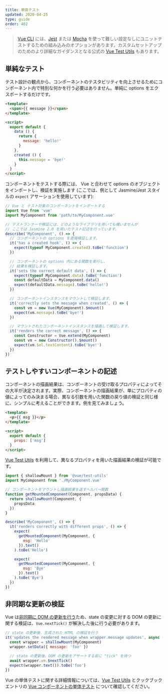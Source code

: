 ```yaml
---
title: 単体テスト
updated: 2020-04-25
type: guide
order: 402
---
```


> [Vue CLI](https://cli.vuejs.org/) には、[Jest](https://github.com/facebook/jest) または [Mocha](https://mochajs.org/) を使って難しい設定なしにユニットテストするための組み込みのオプションがあります。カスタムセットアップのためのより詳細なガイダンスとなる公式の [Vue Test Utils](https://vue-test-utils.vuejs.org/ja/) もあります。

## 単純なテスト

テスト設計の観点から、コンポーネントのテスタビリティを向上させるためにコンポーネント内で特別な何かを行う必要はありません。単純に options をエクスポートするだけです。

``` html
<template>
  <span>{{ message }}</span>
</template>

<script>
  export default {
    data () {
      return {
        message: 'hello!'
      }
    },
    created () {
      this.message = 'bye!'
    }
  }
</script>
```

コンポーネントをテストする際には、 Vue と合わせて options のオブジェクトをインポートし、検証を実施します (ここでは、例として Jasmine/Jest スタイルの `expect` アサーションを使用しています):

``` js
// Vue と テスト対象のコンポーネントをインポートする
import Vue from 'vue'
import MyComponent from 'path/to/MyComponent.vue'

// テストランナーや検証には、どのようなライブラリを用いても構いませんが
// ここでは Jasmine 2.0 を用いたテスト記述を行っています。
describe('MyComponent', () => {
  // コンポーネントの options を直接検証します。
  it('has a created hook', () => {
    expect(typeof MyComponent.created).toBe('function')
  })

  // コンポーネントの options 内にある関数を実行し、
  // 結果を検証します。
  it('sets the correct default data', () => {
    expect(typeof MyComponent.data).toBe('function')
    const defaultData = MyComponent.data()
    expect(defaultData.message).toBe('hello!')
  })

  // コンポーネントインスタンスをマウントして検証します。
  it('correctly sets the message when created', () => {
    const vm = new Vue(MyComponent).$mount()
    expect(vm.message).toBe('bye!')
  })

  // マウントされたコンポーネントインスタンスを描画して検証します。
  it('renders the correct message', () => {
    const Constructor = Vue.extend(MyComponent)
    const vm = new Constructor().$mount()
    expect(vm.$el.textContent).toBe('bye!')
  })
})
```

## テストしやすいコンポーネントの記述

コンポーネントの描画結果は、コンポーネントの受け取るプロパティによってその大半が決定されます。実際、コンポーネントの描画結果が、単にプロパティの値によってのみ決まる場合、異なる引数を用いた関数の戻り値の検証と同じ様に、シンプルに考えることができます。例を見てみましょう。

``` html
<template>
  <p>{{ msg }}</p>
</template>

<script>
  export default {
    props: ['msg']
  }
</script>
```

[Vue Test Utils](https://vue-test-utils.vuejs.org/ja/) を利用して、異なるプロパティを用いた描画結果の検証が可能です。

``` js
import { shallowMount } from '@vue/test-utils'
import MyComponent from './MyComponent.vue'

// コンポーネントをマウントし描画結果を返すヘルパー関数
function getMountedComponent(Component, propsData) {
  return shallowMount(Component, {
    propsData
  })
}

describe('MyComponent', () => {
  it('renders correctly with different props', () => {
    expect(
      getMountedComponent(MyComponent, {
        msg: 'Hello'
      }).text()
    ).toBe('Hello')

    expect(
      getMountedComponent(MyComponent, {
        msg: 'Bye'
      }).text()
    ).toBe('Bye')
  })
})
```

## 非同期な更新の検証

Vue は[非同期に DOM の更新を行う](reactivity.html#非同期更新キュー)ため、state の変更に対する DOM の更新に関する検証は、`Vue.nextTick()` が解決した後に行う必要があります。

``` js
// state の更新後、生成された HTML の検証を行う
it('updates the rendered message when wrapper.message updates', async () => {
  const wrapper = shallowMount(MyComponent)
  wrapper.setData({ message: 'foo' })

  // state の更新後、DOM の更新をアサートする前に "tick" を待つ
  await wrapper.vm.$nextTick()
  expect(wrapper.text()).toBe('foo')
})
```

Vue の単体テストに関する詳細情報については、[Vue Test Utils](https://vue-test-utils.vuejs.org/ja/) とクックブックエントリの [Vue コンポーネントの単体テスト](../cookbook/unit-testing-vue-components.html) について確認してください。
